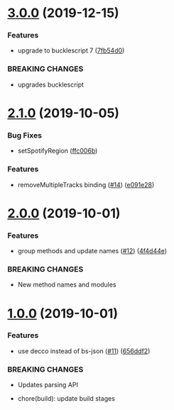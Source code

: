 # [3.0.0](https://github.com/believer/bs-sonos/compare/v2.1.0...v3.0.0) (2019-12-15)


### Features

* upgrade to bucklescript 7 ([7fb54d0](https://github.com/believer/bs-sonos/commit/7fb54d01ec0f728b78a1ae299d8da927ab5a4f59))


### BREAKING CHANGES

* upgrades bucklescript

# [2.1.0](https://github.com/believer/bs-sonos/compare/v2.0.0...v2.1.0) (2019-10-05)


### Bug Fixes

* setSpotifyRegion ([ffc006b](https://github.com/believer/bs-sonos/commit/ffc006b))


### Features

* removeMultipleTracks binding ([#14](https://github.com/believer/bs-sonos/issues/14)) ([e091e28](https://github.com/believer/bs-sonos/commit/e091e28))

# [2.0.0](https://github.com/believer/bs-sonos/compare/v1.0.0...v2.0.0) (2019-10-01)


### Features

* group methods and update names ([#12](https://github.com/believer/bs-sonos/issues/12)) ([4f4d44e](https://github.com/believer/bs-sonos/commit/4f4d44e))


### BREAKING CHANGES

* New method names and modules

# [1.0.0](https://github.com/believer/bs-sonos/compare/v0.1.1...v1.0.0) (2019-10-01)


### Features

* use decco instead of bs-json ([#11](https://github.com/believer/bs-sonos/issues/11)) ([656ddf2](https://github.com/believer/bs-sonos/commit/656ddf2))


### BREAKING CHANGES

* Updates parsing API

* chore(build): update build stages
